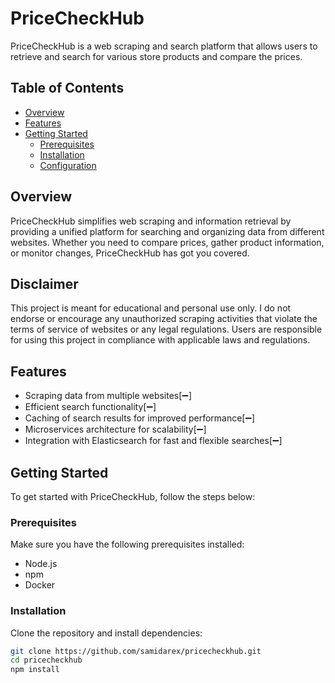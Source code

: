 # PriceCheckHub

PriceCheckHub is a web scraping and search platform that allows users to retrieve and search for various store products and compare the prices.

## Table of Contents
- [Overview](#overview)
- [Features](#features)
- [Getting Started](#getting-started)
  - [Prerequisites](#prerequisites)
  - [Installation](#installation)
  - [Configuration](#configuration)
  
## Overview

PriceCheckHub simplifies web scraping and information retrieval by providing a unified platform for searching and organizing data from different websites. Whether you need to compare prices, gather product information, or monitor changes, PriceCheckHub has got you covered.

## Disclaimer
This project is meant for educational and personal use only. I do not endorse or encourage any unauthorized scraping activities that violate the terms of service of websites or any legal regulations. Users are responsible for using this project in compliance with applicable laws and regulations.

## Features

- Scraping data from multiple websites[:heavy_minus_sign:]
- Efficient search functionality[:heavy_minus_sign:]
- Caching of search results for improved performance[:heavy_minus_sign:]
- Microservices architecture for scalability[:heavy_minus_sign:]
- Integration with Elasticsearch for fast and flexible searches[:heavy_minus_sign:]

## Getting Started

To get started with PriceCheckHub, follow the steps below:

### Prerequisites

Make sure you have the following prerequisites installed:

- Node.js
- npm
- Docker

### Installation

Clone the repository and install dependencies:

```bash
git clone https://github.com/samidarex/pricecheckhub.git
cd pricecheckhub
npm install
